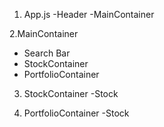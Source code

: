 1. App.js
  -Header
  -MainContainer


2.MainContainer
  - Search Bar
  - StockContainer
  - PortfolioContainer

3. StockContainer
  -Stock

4. PortfolioContainer
  -Stock
